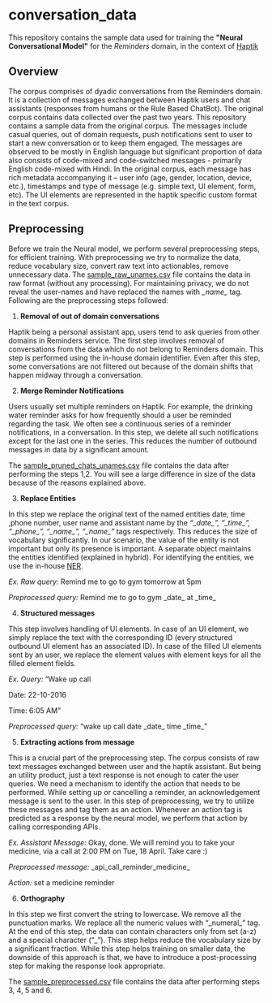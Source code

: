 # conversation_data
This repository contains the sample data used for training the **"Neural Conversational Model"** for the *Reminders* domain, in the context of [Haptik](http://www.haptik.ai)

## Overview
The corpus comprises of dyadic conversations from the Reminders domain. It is a collection of messages exchanged between Haptik users and chat assistants (responses from humans or the Rule Based ChatBot). The original corpus contains data collected over the past two years. This repository contains a sample data from the original corpus. The messages include casual queries, out of domain requests, push notifications sent to user to start a new conversation or to keep them engaged. The messages are observed to be mostly in English language but significant proportion of data also consists of code-mixed and code-switched messages - primarily English code-mixed with Hindi. In the original corpus, each message has rich metadata accompanying it – user info (age, gender, location, device, etc.), timestamps and type of message (e.g. simple text, UI element, form, etc). The UI elements are represented in the haptik specific custom format in the text corpus.

## Preprocessing
Before we train the Neural model, we perform several preprocessing steps, for efficient training. With preprocessing we try to normalize the data, reduce vocabulary size, convert raw text into actionables, remove unnecessary data.
The [sample_raw_unames.csv](sample_raw_unames.csv) file contains the data in raw format (without any processing). For maintaining privacy, we do not reveal the user-names and have replaced the names with *\_name\_* tag.  Following are the preprocessing steps followed:

1. **Removal of out of domain conversations**

Haptik being a personal assistant app, users tend to ask queries from other domains in Reminders service. The first step involves removal of conversations from the data which do not belong to Reminders domain. This step is performed using the in-house domain identifier. Even after this step, some conversations are not filtered out because of the domain shifts that happen midway through a conversation.

2. **Merge Reminder Notifications**

Users usually set multiple reminders on Haptik. For example, the drinking water reminder asks for how frequently should a user be reminded regarding the task. We often see a continuous series of a reminder notifications, in a conversation. In this step, we delete all such notifications except for the last one in the series. This reduces the number of outbound messages in data by a significant amount.

The [sample_pruned_chats_unames.csv](sample_pruned_chats_unames.csv) file contains the data after performing the steps 1,2. You will see a large difference in size of the data because of the reasons explained above.

3. **Replace Entities**

In this step we replace the original text of the named entities date, time ,phone number, user name and assistant name by the *“\_date\_”, “\_time\_”, “\_phone\_”, “\_name\_”, “\_name\_”* tags respectively. This reduces the size of vocabulary significantly. In our scenario, the value of the entity is not important but only its presence is important. A separate object maintains the entities identified (explained in hybrid). For identifying the entities, we use the in-house [NER](https://github.com/hellohaptik/chatbot_ner).

*Ex. Raw query:* Remind me to go to gym tomorrow at 5pm

*Preprocessed query:* Remind me to go to gym \_date\_ at \_time\_ 

4. **Structured messages**

This step involves handling of UI elements. In case of an UI element, we simply replace the text with the corresponding ID (every structured outbound UI element has an associated ID). In case of the filled UI elements sent by an user, we replace the element values with element keys for all the filled element fields.

*Ex. Query:* 
“Wake up call

Date: 22-10-2016

Time: 6:05 AM”

*Preprocessed query:* “wake up call date \_date\_ time \_time\_” 

5. **Extracting actions from message**

This is a crucial part of the preprocessing step. The corpus consists of raw text messages exchanged between user and the haptik assistant. But being an utility product, just a text response is not enough to cater the user queries. We need a mechanism to identify the action that needs to be performed. While setting up or cancelling a reminder, an acknowledgement message is sent to the user. In this step of preprocessing, we try to utilize these messages and tag them as an action. Whenever an action tag is predicted as a response by the neural model, we perform that action by calling corresponding APIs.

*Ex. Assistant Message:* Okay, done. We will remind you to take your medicine, via a call at 2:00 PM on Tue, 18 April. Take care :)

*Preprocessed message:* \_api\_call\_reminder\_medicine\_

*Action:* set a medicine reminder 

6. **Orthography**

In this step we first convert the string to lowercase. We remove all the punctuation marks. We replace all the numeric values with “\_numeral\_” tag. At the end of this step, the data can contain characters only from set (a-z) and a special character (“\_”). This step helps reduce the vocabulary size by a significant fraction. While this step helps training on smaller data, the downside of this approach is that, we have to introduce a post-processing step for making the response look appropriate.

The [sample_preprocessed.csv](sample_preprocessed.csv) file contains the data after performing steps 3, 4, 5 and 6.

